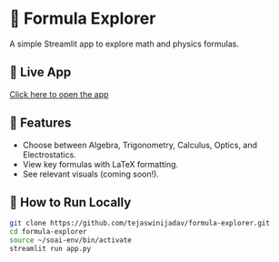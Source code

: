 # 📘 Formula Explorer

A simple Streamlit app to explore math and physics formulas.

## 🔗 Live App

[Click here to open the app](https://formula-explorer-gc8sqx6ghyvyia6gs8jbsi.streamlit.app/)

## 🧠 Features

- Choose between Algebra, Trigonometry, Calculus, Optics, and Electrostatics.
- View key formulas with LaTeX formatting.
- See relevant visuals (coming soon!).

## 📂 How to Run Locally

```bash
git clone https://github.com/tejaswinijadav/formula-explorer.git
cd formula-explorer
source ~/soai-env/bin/activate
streamlit run app.py
